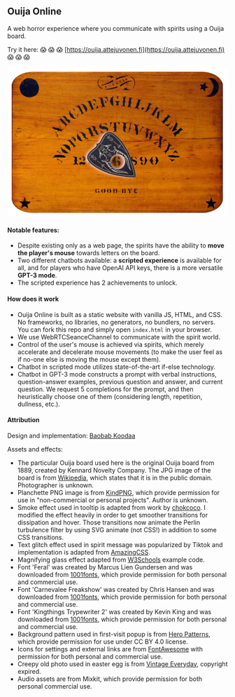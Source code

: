 ## Ouija Online

A web horror experience where you communicate with spirits using a Ouija board.

Try it here: :scream: :scream: :scream: [https://ouija.attejuvonen.fi](https://ouija.attejuvonen.fi) :scream: :scream: :scream:

![Screenshot of Ouija Online](assets/screenshot2.jpg)

#### Notable features:

- Despite existing only as a web page, the spirits have the ability to __move the player's mouse__ towards letters on the board.
- Two different chatbots available: a __scripted experience__ is available for all, and for players who have OpenAI API keys, there is a more versatile __GPT-3 mode__.
- The scripted experience has 2 achievements to unlock.

#### How does it work

- Ouija Online is built as a static website with vanilla JS, HTML, and CSS. No frameworks, no libraries, no generators, no bundlers, no servers. You can fork this repo and simply open `index.html` in your browser.
- We use WebRTCSeanceChannel to communicate with the spirit world.
- Control of the user's mouse is achieved via spirits, which merely accelerate and decelerate mouse movements (to make the user feel as if no-one else is moving the mouse except them).
- Chatbot in scripted mode utilizes state-of-the-art if-else technology.
- Chatbot in GPT-3 mode constructs a prompt with verbal instructions, question-answer examples, previous question and answer, and current question. We request 5 completions for the prompt, and then heuristically choose one of them (considering length, repetition, dullness, etc.).

#### Attribution

Design and implementation: [Baobab Koodaa](https://github.com/baobabKoodaa)

Assets and effects:

- The particular Ouija board used here is the original Ouija board from 1889, created by Kennard Novelty Company. The JPG image of the board is from [Wikipedia](https://en.wikipedia.org/wiki/Ouija#/media/File:Ouija_board_-_Kennard_Novelty_Company.png), which states that it is in the public domain. Photographer is unknown.
- Planchette PNG image is from [KindPNG](https://www.kindpng.com/imgv/hToiomo_transparent-planchette-png-ouija-board-planchette-png-png/), which provide permission for use in "non-commercial or personal projects". Author is unknown.
- Smoke effect used in tooltip is adapted from work by [chokcoco](https://segmentfault.com/a/1190000041189786/en). I modified the effect heavily in order to get smoother transitions for dissipation and hover. Those transitions now animate the Perlin turbulence filter by using SVG animate (not CSS!) in addition to some CSS transitions.
- Text glitch effect used in spirit message was popularized by Tiktok and implementation is adapted from [AmazingCSS](https://amazingcss.com/glitch-text-effect-like-tiktok/).
- Magnifying glass effect adapted from [W3Schools](https://www.w3schools.com/howto/howto_js_image_magnifier_glass.asp) example code.
- Font 'Feral' was created by Marcus Lien Gundersen and was downloaded from [1001fonts](https://www.1001fonts.com/feral-font.html), which provide permission for both personal and commercial use.
- Font 'Carnevalee Freakshow' was created by Chris Hansen and was downloaded from [1001fonts](https://www.1001fonts.com/carnivalee-freakshow-font.html), which provide permission for both personal and commercial use.
- Font 'Kingthings Trypewriter 2' was created by Kevin King and was downloaded from [1001fonts](https://www.1001fonts.com/kingthings-trypewriter-2-font.html), which provide permission for both personal and commercial use.
- Background pattern used in first-visit popup is from [Hero Patterns](https://heropatterns.com/), which provide permission for use under CC BY 4.0 license.
- Icons for settings and external links are from [FontAwesome](https://fontawesome.com/icons/gear?s=solid) with permission for both personal and commercial use.
- Creepy old photo used in easter egg is from [Vintage Everyday](https://www.vintag.es/2016/11/these-50-creepy-photographs-early-20th.html), copyright expired.
- Audio assets are from Mixkit, which provide permission for both personal commercial use.
